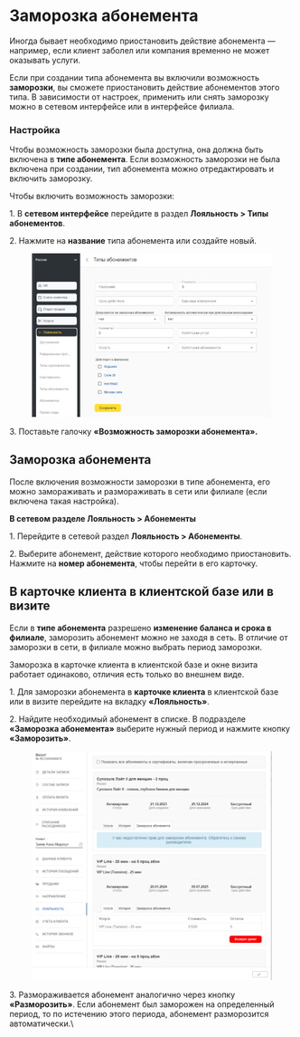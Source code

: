 # Заморозка абонемента

Иногда бывает необходимо приостановить действие абонемента — например, если клиент заболел или компания временно не может оказывать услуги.

Если при создании типа абонемента вы включили возможность **заморозки**, вы сможете приостановить действие абонементов этого типа. В зависимости от настроек, применить или снять заморозку можно в сетевом интерфейсе или в интерфейсе филиала.&#x20;

### Настройка 

Чтобы возможность заморозки была доступна, она должна быть включена в **типе абонемента**. Если возможность заморозки не была включена при создании, тип абонемента можно отредактировать и включить заморозку.

Чтобы включить возможность заморозки:&#x20;

1\. В **сетевом интерфейсе** перейдите в раздел **Лояльность > Типы абонементов**.&#x20;

2\. Нажмите на **название** типа абонемента или создайте новый.

<figure><img src="../../../.gitbook/assets/image (40).png" alt=""><figcaption></figcaption></figure>

3\. Поставьте галочку **«Возможность заморозки абонемента».**

## Заморозка абонемента

После включения возможности заморозки в типе абонемента, его можно замораживать и размораживать в сети или филиале (если включена такая настройка).&#x20;

**В сетевом разделе Лояльность > Абонементы**

1\. Перейдите в сетевой раздел **Лояльность > Абонементы**.

2\. Выберите абонемент, действие которого необходимо приостановить. Нажмите на **номер абонемента**, чтобы перейти в его карточку.

## **В карточке клиента в клиентской базе или в визите**

Если в **типе абонемента** разрешено **изменение баланса и срока в филиале**, заморозить абонемент можно не заходя в сеть. В отличие от заморозки в сети, в филиале можно выбрать период заморозки.&#x20;

Заморозка в карточке клиента в клиентской базе и окне визита работает одинаково, отличия есть только во внешнем виде.&#x20;

1\. Для заморозки абонемента в **карточке клиента** в клиентской базе или в визите перейдите на вкладку **«Лояльность»**.&#x20;

2\. Найдите необходимый абонемент в списке. В подразделе **«Заморозка абонемента»** выберите нужный период и нажмите кнопку **«Заморозить»**.

<figure><img src="../../../.gitbook/assets/image (41).png" alt=""><figcaption></figcaption></figure>

3\. Размораживается абонемент аналогично через кнопку **«Разморозить»**. Если абонемент был заморожен на определенный период, то по истечению этого периода, абонемент разморозится автоматически.\


